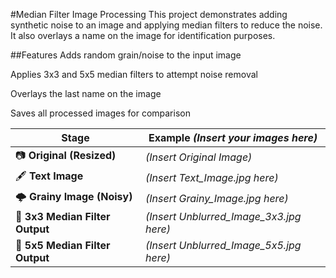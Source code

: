 #Median Filter Image Processing
This project demonstrates adding synthetic noise to an image and applying median filters to reduce the noise. It also overlays a name on the image for identification purposes.

##Features
Adds random grain/noise to the input image

Applies 3x3 and 5x5 median filters to attempt noise removal

Overlays the last name on the image

Saves all processed images for comparison


| Stage                           | Example *(Insert your images here)*       |
| ------------------------------- | ----------------------------------------- |
| 📷 **Original (Resized)**       | *(Insert Original Image)*                 |
| 🖋️ **Text Image**              | *(Insert Text\_Image.jpg here)*           |
| 🌩️ **Grainy Image (Noisy)**    | *(Insert Grainy\_Image.jpg here)*         |
| 🔲 **3x3 Median Filter Output** | *(Insert Unblurred\_Image\_3x3.jpg here)* |
| 🔳 **5x5 Median Filter Output** | *(Insert Unblurred\_Image\_5x5.jpg here)* |
